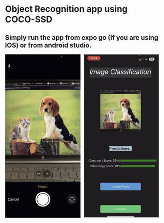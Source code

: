 # Object Recognition app using COCO-SSD

## Simply run the app from expo go (If you are using IOS) or from android studio.
![Screenshot](image.png)

